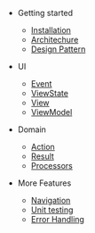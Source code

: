 
* Getting started

    * [Installation](/getting-started/installation)
    * [Architechure](/getting-started/architechure)
    * [Design Pattern](/getting-started/design-pattern)
    
* UI

    * [Event](/basics/event)
    * [ViewState](/basics/view-state)
    * [View](/basics/view)
    * [ViewModel](/basics/view-model)
    
* Domain

    * [Action](/basics/action)
    * [Result](/basics/result)
    * [Processors](/basics/processors)
    
* More Features

    * [Navigation](/more-features/navigation)
    * [Unit testing](/more-features/unit-testing)
    * [Error Handling](/more-features/error-handling)